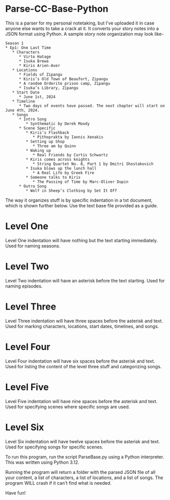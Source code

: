 # Parse-CC-Base-Python

This is a parser for my personal notetaking, but I've uploaded it in case anyone else wants to take a crack at it. It converts your story notes into a JSON format using Python. A sample story note organization may look like-

```
Season 1
* Ep1: One Last Time
   * Characters
      * Virto Hatage
      * Isuka Brewa
      * Kiris Arien-Aver
   * Locations
      * Fields of Zipangu
      * Kiris’s Old Town of Beaufort, Zipangu
      * A random Orderite prison camp, Zipangu
      * Isuka’s Library, Zipangu
   * Start Date
      * June 1st, 2024
   * Timeline
      * Two days of events have passed. The next chapter will start on June 4th, 2024. 
   * Songs
      * Intro Song
         * Synthematic by Derek Moody
      * Scene Specific
         * Kiris’s Flashback
            * Pithoprakta by Iannis Xenakis
         * Setting up Shop
            * Three am by Quinn
         * Waking up
            * Real Friends by Curtis Schwartz
         * Kiris comes across knights
            * String Quartet No. 8, Part 1 by Dmitri Shostakovich
         * Isuka blows up the lunch hall
            * A Real Life by Greek Fire
         * Someone talks to Kiris
            * The Passing of Time by Marc-Oliver Dupin
      * Outro Song
         * Wolf in Sheep’s Clothing by Set It Off
```

The way it organizes stuff is by specific indentation in a txt document, which is shown further below. Use the text base file provided as a guide.

# Level One

Level One indentation will have nothing but the text starting immediately. Used for naming seasons.

# Level Two

Level Two indentation will have an asterisk before the text starting. Used for naming episodes.

# Level Three

Level Three indentation will have three spaces before the asterisk and text. Used for marking characters, locations, start dates, timelines, and songs.

# Level Four

Level Four indentation will have six spaces before the asterisk and text. Used for listing the content of the level three stuff and categorizing songs.

# Level Five

Level Five indentation will have nine spaces before the asterisk and text. Used for specifying scenes where specific songs are used.

# Level Six

Level Six indentation will have twelve spaces before the asterisk and text. Used for specifying songs for specific scenes.

To run this program, run the script ParseBase.py using a Python interpreter. This was written using Python 3.12.

Running the program will return a folder with the parsed JSON file of all your content, a list of characters, a list of locations, and a list of songs. The program WILL crash if it can't find what is needed.

Have fun!
